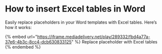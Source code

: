 # How to insert Excel tables in Word

Easily replace placeholders in your Word templates with Excel tables. Here’s how it works:

{% embed url="https://iframe.mediadelivery.net/play/289332/fbd4a77a-37e6-4b3c-8cc4-dcb630833125" %}
Replace placeholder with Excel tables
{% endembed %}
